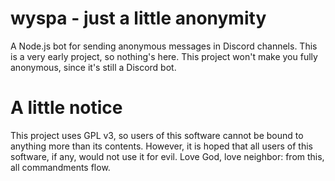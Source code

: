 # wyspa - just a little anonymity
A Node.js bot for sending anonymous messages in Discord channels.
This is a very early project, so nothing's here.
This project won't make you fully anonymous, since it's still a Discord bot.

# A little notice
This project uses GPL v3, so users of this software cannot be bound to anything more than its contents.
However, it is hoped that all users of this software, if any, would not use it for evil. Love God, love neighbor: from this, all commandments flow.
